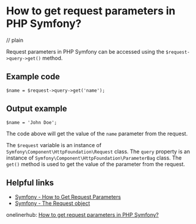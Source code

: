 # How to get request parameters in PHP Symfony?
// plain

Request parameters in PHP Symfony can be accessed using the `$request->query->get()` method.

## Example code

```
$name = $request->query->get('name');
```

## Output example

```
$name = 'John Doe';
```

The code above will get the value of the `name` parameter from the request.

The `$request` variable is an instance of `Symfony\Component\HttpFoundation\Request` class. The `query` property is an instance of `Symfony\Component\HttpFoundation\ParameterBag` class. The `get()` method is used to get the value of the parameter from the request.

## Helpful links

- [Symfony - How to Get Request Parameters](https://symfony.com/doc/current/controller/request_parameters.html)
- [Symfony - The Request object](https://symfony.com/doc/current/components/http_foundation/introduction.html#the-request-object)

onelinerhub: [How to get request parameters in PHP Symfony?](https://onelinerhub.com/php-symfony/how-to-get-request-parameters-in-php-symfony)